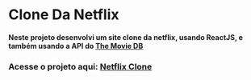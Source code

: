 # Clone Da Netflix

#### Neste projeto desenvolvi um site clone da netflix, usando ReactJS, e também usando a API do <a href="https://www.themoviedb.org/">The Movie DB</a>

### Acesse o projeto aqui: <a href="https://netflix-clone-hebert.netlify.app/">Netflix Clone</a>
